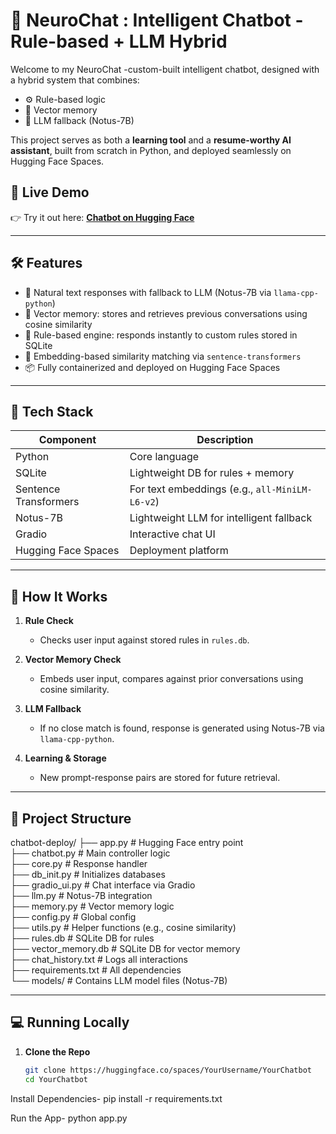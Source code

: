 # 🧠 NeuroChat : Intelligent Chatbot - Rule-based + LLM Hybrid

Welcome to my NeuroChat  -custom-built intelligent chatbot, designed with a hybrid system that combines:
- ⚙️ Rule-based logic
- 🧠 Vector memory
- 🔮 LLM fallback (Notus-7B)

This project serves as both a **learning tool** and a **resume-worthy AI assistant**, built from scratch in Python, and deployed seamlessly on Hugging Face Spaces.

## 🚀 Live Demo

👉 Try it out here: [**Chatbot on Hugging Face**](https://huggingface.co/spaces/Hugg-Vij04/Chatbot)

---

## 🛠️ Features

- 💬 Natural text responses with fallback to LLM (Notus-7B via `llama-cpp-python`)
- 🧠 Vector memory: stores and retrieves previous conversations using cosine similarity
- 🧾 Rule-based engine: responds instantly to custom rules stored in SQLite
- 🧱 Embedding-based similarity matching via `sentence-transformers`
- 📦 Fully containerized and deployed on Hugging Face Spaces

---

## 🧩 Tech Stack

| Component             | Description                                         |
|----------------------|-----------------------------------------------------|
| Python               | Core language                                       |
| SQLite               | Lightweight DB for rules + memory                   |
| Sentence Transformers| For text embeddings (e.g., `all-MiniLM-L6-v2`)      |
| Notus-7B             | Lightweight LLM for intelligent fallback            |
| Gradio               | Interactive chat UI                                 |
| Hugging Face Spaces  | Deployment platform                                 |

---

## 🧠 How It Works

1. **Rule Check**
   - Checks user input against stored rules in `rules.db`.

2. **Vector Memory Check**
   - Embeds user input, compares against prior conversations using cosine similarity.

3. **LLM Fallback**
   - If no close match is found, response is generated using Notus-7B via `llama-cpp-python`.

4. **Learning & Storage**
   - New prompt-response pairs are stored for future retrieval.

---

## 📂 Project Structure

chatbot-deploy/
├── app.py               # Hugging Face entry point  
├── chatbot.py           # Main controller logic  
├── core.py              # Response handler  
├── db_init.py           # Initializes databases  
├── gradio_ui.py         # Chat interface via Gradio  
├── llm.py               # Notus-7B integration  
├── memory.py            # Vector memory logic  
├── config.py            # Global config  
├── utils.py             # Helper functions (e.g., cosine similarity)  
├── rules.db             # SQLite DB for rules  
├── vector_memory.db     # SQLite DB for vector memory  
├── chat_history.txt     # Logs all interactions  
├── requirements.txt     # All dependencies  
└── models/              # Contains LLM model files (Notus-7B)

---

## 💻 Running Locally

1. **Clone the Repo**
   ```bash
   git clone https://huggingface.co/spaces/YourUsername/YourChatbot
   cd YourChatbot

Install Dependencies-    pip install -r requirements.txt


Run the App-     python app.py
